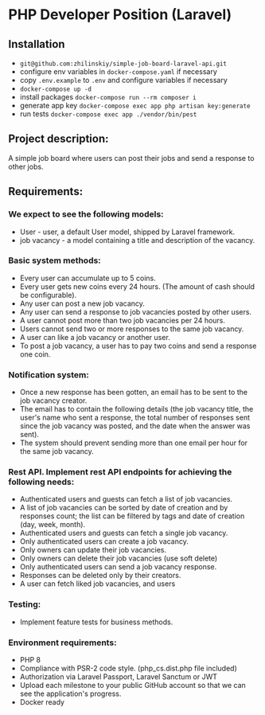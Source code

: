 # PHP Developer Position (Laravel)

## Installation
- `git@github.com:zhilinskiy/simple-job-board-laravel-api.git`
- configure env variables in `docker-compose.yaml` if necessary
- copy `.env.example` to `.env` and configure variables if necessary
- `docker-compose up -d`
- install packages `docker-compose run --rm composer i`
- generate app key `docker-compose exec app php artisan key:generate`
- run tests `docker-compose exec app ./vendor/bin/pest`

## Project description:

A simple job board where users can post their jobs and send a response to other jobs.

## Requirements:

### We expect to see the following models:

- User - user, a default User model, shipped by Laravel framework.
- job vacancy - a model containing a title and description of the vacancy.

### Basic system methods:

 - Every user can accumulate up to 5 coins.
 - Every user gets new coins every 24 hours. (The amount of cash should be configurable).
 - Any user can post a new job vacancy. 
 - Any user can send a response to job vacancies posted by other users.
 - A user cannot post more than two job vacancies per 24 hours. 
 - Users cannot send two or more responses to the same job vacancy. 
 - A user can like a job vacancy or another user. 
 - To post a job vacancy, a user has to pay two coins and send a response one coin.
   
### Notification system:

 - Once a new response has been gotten, an email has to be sent to the job vacancy creator.
 - The email has to contain the following details (the job vacancy title, the user's name who sent a response, the total number of responses sent since the job vacancy was posted, and the date when the answer was sent).
 - The system should prevent sending more than one email per hour for the same job vacancy.
    
### Rest API. Implement rest API endpoints for achieving the following needs:

- Authenticated users and guests can fetch a list of job vacancies.
- A list of job vacancies can be sorted by date of creation and by responses count; the list can be filtered by tags and date of creation (day, week, month).
- Authenticated users and guests can fetch a single job vacancy.
- Only authenticated users can create a job vacancy.
- Only owners can update their job vacancies.
- Only owners can delete their job vacancies (use soft delete)
- Only authenticated users can send a job vacancy response.
- Responses can be deleted only by their creators.
- A user can fetch liked job vacancies, and users
    
### Testing:

 - Implement feature tests for business methods.

### Environment requirements:

- PHP 8
- Compliance with PSR-2 code style. (php_cs.dist.php file included)
- Authorization via Laravel Passport, Laravel Sanctum or JWT
- Upload each milestone to your public GitHub account so that we can see the application's progress.
- Docker ready
